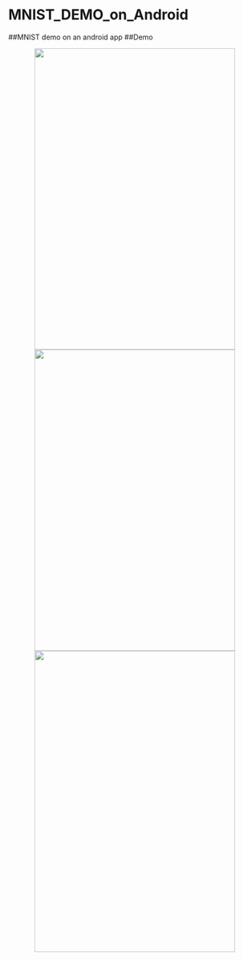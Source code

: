 # MNIST_DEMO_on_Android
##MNIST demo on an android app
##Demo 

<p align="center">
<img src="https://user-images.githubusercontent.com/15515106/28111689-fe321704-6713-11e7-9af8-6b62c8e38a49.png" height="600" width="400">
<img src="https://user-images.githubusercontent.com/15515106/28111691-fe41bd1c-6713-11e7-8cdf-658b7382c02d.png" height="600" width="400">
<img src="https://user-images.githubusercontent.com/15515106/28111690-fe3a546e-6713-11e7-8d4c-29d9a7f0231b.png" height="600" width="400">
</p>

